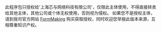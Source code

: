 此程序包只授权给'上海芯与网络科技有限公司'，仅限此主体使用，不得直接转卖给其他主体，其他公司或个体无权使用，否则视为侵权。
如果您不是授权主体，请到我司官方网站 [FormMaking](http://form.making.link) 购买获取授权，同时欢迎您举报此版本来源，互相尊重知识产权。
